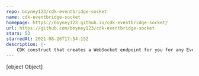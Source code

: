 ```yaml
---
repo: boyney123/cdk-eventbridge-socket
name: cdk-eventbridge-socket
homepage: https://boyney123.github.io/cdk-eventbridge-socket/
url: https://github.com/boyney123/cdk-eventbridge-socket
stars: 53
starredAt: 2021-08-26T17:54:15Z
description: |-
    CDK construct that creates a WebSocket endpoint for you for any EventBridge rule you are interested in. (Built for debugging + testing )
---
```


[object Object]
